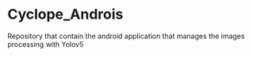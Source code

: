 # Cyclope_Androis
Repository that contain the android application that manages the images processing with Yolov5
